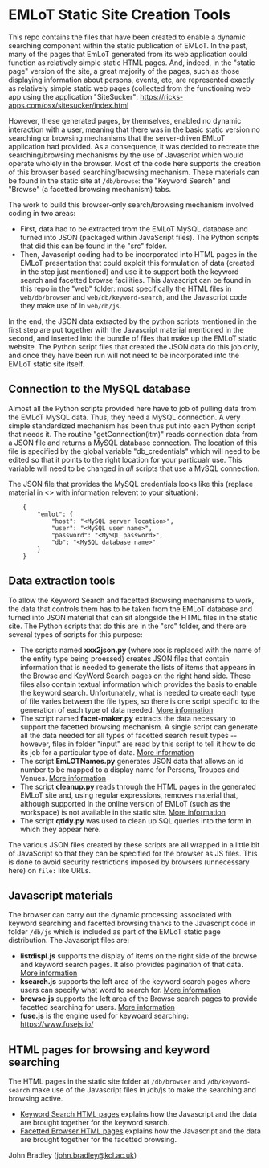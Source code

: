 # EMLoT Static Site Creation Tools
This repo contains the files that have been created to enable a dynamic searching component within the static publication of EMLoT.  In the past, many of the pages that EmLoT generated from its web application could function as relatively simple static HTML pages.  And, indeed, in the "static page" version of the site, a great majority of the pages, such as those displaying information about persons, events, etc, are represented exactly as relatively simple static web pages (collected from the functioning web app using the application "SiteSucker": https://ricks-apps.com/osx/sitesucker/index.html

However, these generated pages, by themselves, enabled no dynamic interaction with a user, meaning that there was in the basic static version no searching or browsing mechanisms that the server-driven EMLoT application had provided. As a consequence, it was decided to recreate the searching/browsing mechanisms by the use of Javascript which would operate wholely in the browser.  Most of the code here supports the creation of this browser based searching/browsing mechanism.  These materials can be found in the static site at `/db/browse`: the "Keyword Search" and "Browse" (a facetted browsing mechanism) tabs.

The work to build this browser-only search/browsing mechanism involved coding in two areas:
* First, data had to be extracted from the EMLoT MySQL database and turned into JSON (packaged within JavaScript files). The Python scripts that did this can be found in the "src" folder.
* Then, Javascript coding had to be incorporated into HTML pages in the EMLoT presentation that could exploit this formulation of data (created in the step just mentioned) and use it to support both the keyword search and facetted browse facilities. This Javascript can be found in this repo in the "web" folder: most specifically the HTML files in `web/db/browser` and `web/db/keyword-search`, and the Javascript code they make use of in `web/db/js`.

In the end, the JSON data extracted by the python scripts mentioned in the first step are put together with the Javascript material mentioned in the second, and inserted into the bundle of files that make up the EMLoT static website.  The Python script files that created the JSON data do this job only, and once they have been run will not need to be incorporated into the EMLoT static site itself.

## Connection to the MySQL database
Almost all the Python scripts provided here have to job of pulling data from the EMLoT MySQL data.  Thus, they need a MySQL connection. A very simple standardized mechanism has been thus put into each Python script that needs it.  The routine "getConnection(itm)" reads connection data from a JSON file and returns a MySQL database connection. The location of this file is specified by the global variable "db_credentials" which will need to be edited so that it points to the right location for your particualr use.  This variable will need to be changed in *all* scripts that use a MySQL connection.

The JSON file that provides the MySQL credentials looks like this (replace material in <> with information relevent to your situation):
```
    {  
        "emlot": {  
            "host": "<MySQL server location>",  
            "user": "<MySQL user name>",  
            "password": "<MySQL password>",  
            "db": "<MySQL database name>"  
        }  
    }
```

## Data extraction tools
To allow the Keyword Search and facetted Browsing mechanisms to work, the data that controls them has to be taken from the EMLoT database and turned into JSON material that can sit alongside the HTML files in the static site.  The Python scripts that do this are in the "src" folder, and there are several types of scripts for this purpose:
* The scripts named **xxx2json.py** (where xxx is replaced with the name of the entity type being proessed) creates JSON files that contain information that is needed to generate the lists of items that appears in the Browse and KeyWord Search pages on the right hand side.  These files also contain textual information which provides the basis to enable the keyword search.  Unfortunately, what is needed to create each type of file varies between the file types, so there is one script specific to the generation of each type of data needed. [More information](./xxx2json-py.md)
* The script named **facet-maker.py** extracts the data necessary to support the facetted browsing mechanism. A single script can generate all the data needed for all types of facetted search result types -- however, files in folder "input" are read by this script to tell it how to do its job for a particular type of data. [More information](./facet-maker-py.md)
* The script **EmLOTNames.py** generates JSON data that allows an id number to be mapped to a display name for Persons, Troupes and Venues. [More information](./EMLOTNames-py.md)
* The script **cleanup.py** reads through the HTML pages in the generated EMLoT site and, using regular expressions, removes material that, although supported in the online version of EMLoT (such as the workspace) is not available in the static site.  [More information](./cleanup-py.md)
* The script **qtidy.py** was used to clean up SQL queries into the form in which they appear here.

The various JSON files created by these scripts are all wrapped in a little bit of JavaScript so that they can be specified for the browser as JS files.  This is done to avoid security restrictions imposed by browsers (unnecessary here) on `file:` like URLs.

## Javascript materials
The browser can carry out the dynamic processing associated with keyword searching and facetted browsing thanks to the Javascript code in folder `/db/js` which is included as part of the EMLoT static page distribution.  The Javascript files are:

* **listdispl.js** supports the display of items on the right side of the browse and keyword search pages.  It also provides pagination of that data. [More information](./listdispl-js.md)
* **ksearch.js** supports the left area of the keyword search pages where users can specify what word to search for. [More information](./ksearch-js.md)
* **browse.js** supports the left area of the Browse search pages to provide facetted searching for users. [More information](./browse-js.md)
* **fuse.js** is the engine used for keywoard searching: https://www.fusejs.io/

## HTML pages for browsing and keyword searching

The HTML pages in the static site folder at `/db/browser` and `/db/keyword-search` make use of the Javascript files in /db/js to make the searching and browsing active.

* [Keyword Search HTML pages](keyword-search-html.md) explains how the Javascript and the data are brought together for the keyword search.
* [Facetted Browser HTML pages](browser-html.md) explains how the Javascript and the data are brought together for the facetted browsing.

John Bradley (john.bradley@kcl.ac.uk)
